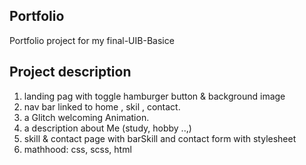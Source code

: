 ## Portfolio 
Portfolio project for my final-UIB-Basice 
## Project description
1. landing pag with toggle hamburger button & background image
2. nav bar linked to home , skil , contact.
3. a Glitch welcoming Animation.
4. a description about Me (study, hobby ..,)
5. skill & contact page with barSkill and contact form with  stylesheet 
6. mathhood:  css, scss, html 


